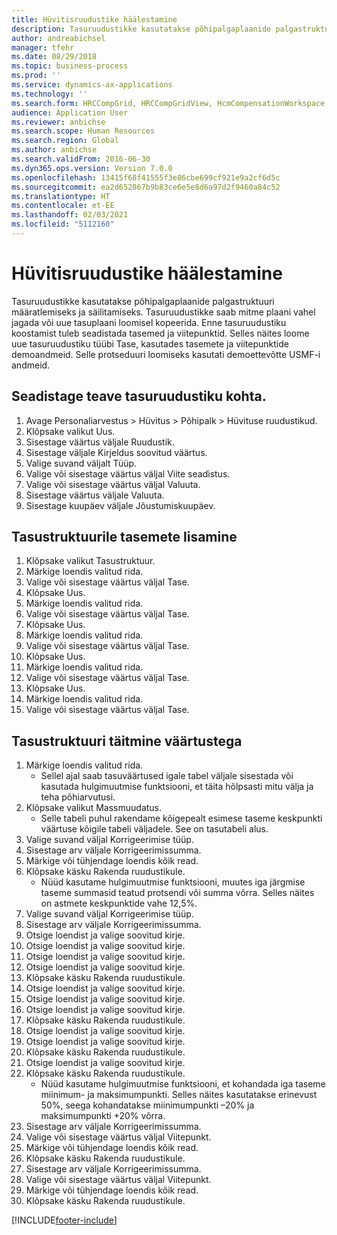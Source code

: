 ```yaml
---
title: Hüvitisruudustike häälestamine
description: Tasuruudustikke kasutatakse põhipalgaplaanide palgastruktuuri määratlemiseks ja säilitamiseks.
author: andreabichsel
manager: tfehr
ms.date: 08/29/2018
ms.topic: business-process
ms.prod: ''
ms.service: dynamics-ax-applications
ms.technology: ''
ms.search.form: HRCCompGrid, HRCCompGridView, HcmCompensationWorkspace
audience: Application User
ms.reviewer: anbichse
ms.search.scope: Human Resources
ms.search.region: Global
ms.author: anbichse
ms.search.validFrom: 2016-06-30
ms.dyn365.ops.version: Version 7.0.0
ms.openlocfilehash: 13415f68f41555f3e86cbe699cf921e9a2cf6d5c
ms.sourcegitcommit: ea2d652867b9b83ce6e5e8d6a97d2f9460a84c52
ms.translationtype: HT
ms.contentlocale: et-EE
ms.lasthandoff: 02/03/2021
ms.locfileid: "5112160"
---
```

# <a name="set-up-compensation-grids"></a>Hüvitisruudustike häälestamine

Tasuruudustikke kasutatakse põhipalgaplaanide palgastruktuuri määratlemiseks ja säilitamiseks. Tasuruudustikke saab mitme plaani vahel jagada või uue tasuplaani loomisel kopeerida.  Enne tasuruudustiku koostamist tuleb seadistada tasemed ja viitepunktid. Selles näites loome uue tasuruudustiku tüübi Tase, kasutades tasemete ja viitepunktide demoandmeid. Selle protseduuri loomiseks kasutati demoettevõtte USMF-i andmeid.


## <a name="set-up-information-about-the-compensation-grid"></a>Seadistage teave tasuruudustiku kohta.
1. Avage Personaliarvestus > Hüvitus > Põhipalk > Hüvituse ruudustikud.
2. Klõpsake valikut Uus.
3. Sisestage väärtus väljale Ruudustik.
4. Sisestage väljale Kirjeldus soovitud väärtus.
5. Valige suvand väljalt Tüüp.
6. Valige või sisestage väärtus väljal Viite seadistus.
7. Valige või sisestage väärtus väljal Valuuta.
8. Sisestage väärtus väljale Valuuta.
9. Sisestage kuupäev väljale Jõustumiskuupäev.

## <a name="add-levels-to-the-compensation-structure"></a>Tasustruktuurile tasemete lisamine
1. Klõpsake valikut Tasustruktuur.
2. Märkige loendis valitud rida.
3. Valige või sisestage väärtus väljal Tase.
4. Klõpsake Uus.
5. Märkige loendis valitud rida.
6. Valige või sisestage väärtus väljal Tase.
7. Klõpsake Uus.
8. Märkige loendis valitud rida.
9. Valige või sisestage väärtus väljal Tase.
10. Klõpsake Uus.
11. Märkige loendis valitud rida.
12. Valige või sisestage väärtus väljal Tase.
13. Klõpsake Uus.
14. Märkige loendis valitud rida.
15. Valige või sisestage väärtus väljal Tase.

## <a name="fill-in-the-compensation-structure-with-values"></a>Tasustruktuuri täitmine väärtustega
1. Märkige loendis valitud rida.
    * Sellel ajal saab tasuväärtused igale tabel väljale sisestada või kasutada hulgimuutmise funktsiooni, et täita hõlpsasti mitu välja ja teha põhiarvutusi.  
2. Klõpsake valikut Massmuudatus.
    * Selle tabeli puhul rakendame kõigepealt esimese taseme keskpunkti väärtuse kõigile tabeli väljadele. See on tasutabeli alus.  
3. Valige suvand väljal Korrigeerimise tüüp.
4. Sisestage arv väljale Korrigeerimissumma.
5. Märkige või tühjendage loendis kõik read.
6. Klõpsake käsku Rakenda ruudustikule.
    * Nüüd kasutame hulgimuutmise funktsiooni, muutes iga järgmise taseme summasid teatud protsendi või summa võrra. Selles näites on astmete keskpunktide vahe 12,5%.  
7. Valige suvand väljal Korrigeerimise tüüp.
8. Sisestage arv väljale Korrigeerimissumma.
9. Otsige loendist ja valige soovitud kirje.
10. Otsige loendist ja valige soovitud kirje.
11. Otsige loendist ja valige soovitud kirje.
12. Otsige loendist ja valige soovitud kirje.
13. Klõpsake käsku Rakenda ruudustikule.
14. Otsige loendist ja valige soovitud kirje.
15. Otsige loendist ja valige soovitud kirje.
16. Otsige loendist ja valige soovitud kirje.
17. Klõpsake käsku Rakenda ruudustikule.
18. Otsige loendist ja valige soovitud kirje.
19. Otsige loendist ja valige soovitud kirje.
20. Klõpsake käsku Rakenda ruudustikule.
21. Otsige loendist ja valige soovitud kirje.
22. Klõpsake käsku Rakenda ruudustikule.
    * Nüüd kasutame hulgimuutmise funktsiooni, et kohandada iga taseme miinimum- ja maksimumpunkti. Selles näites kasutatakse erinevust 50%, seega kohandatakse miinimumpunkti –20% ja maksimumpunkti +20% võrra.  
23. Sisestage arv väljale Korrigeerimissumma.
24. Valige või sisestage väärtus väljal Viitepunkt.
25. Märkige või tühjendage loendis kõik read.
26. Klõpsake käsku Rakenda ruudustikule.
27. Sisestage arv väljale Korrigeerimissumma.
28. Valige või sisestage väärtus väljal Viitepunkt.
29. Märkige või tühjendage loendis kõik read.
30. Klõpsake käsku Rakenda ruudustikule.



[!INCLUDE[footer-include](../includes/footer-banner.md)]